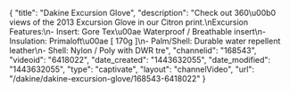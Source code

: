 {
    "title": "Dakine Excursion Glove",
    "description": "Check out 360\u00b0 views of the 2013 Excursion Glove in our Citron print.\nExcursion Features:\n- Insert: Gore Tex\u00ae Waterproof \/ Breathable insert\n- Insulation: Primaloft\u00ae [ 170g ]\n- Palm\/Shell: Durable water repellent leather\n- Shell: Nylon \/ Poly with DWR tre",
    "channelid": "168543",
    "videoid": "6418022",
    "date_created": "1443632055",
    "date_modified": "1443632055",
    "type": "captivate",
    "layout": "channelVideo",
    "url": "\/dakine\/dakine-excursion-glove\/168543-6418022"
}